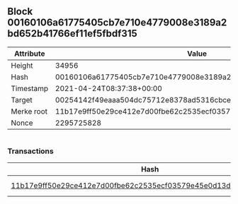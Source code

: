 ## Block 00160106a61775405cb7e710e4779008e3189a2bd652b41766ef11ef5fbdf315

Attribute | Value
--- | ---
Height | 34956
Hash | 00160106a61775405cb7e710e4779008e3189a2bd652b41766ef11ef5fbdf315
Timestamp | 2021-04-24T08:37:38+00:00
Target | 00254142f49eaaa504dc75712e8378ad5316cbcead634704b3734b6271167cc4
Merke root | 11b17e9ff50e29ce412e7d00fbe62c2535ecf03579e45e0d13d236e6b83511e5
Nonce | 2295725828

```

```

### Transactions

Hash | Amount
--- | ---
[11b17e9ff50e29ce412e7d00fbe62c2535ecf03579e45e0d13d236e6b83511e5](11b17e9ff50e29ce412e7d00fbe62c2535ecf03579e45e0d13d236e6b83511e5.md) | 10.00000000 SKEPTI 

